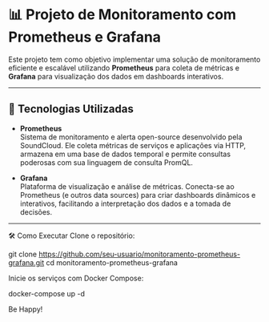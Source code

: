 # 📊 Projeto de Monitoramento com Prometheus e Grafana

Este projeto tem como objetivo implementar uma solução de monitoramento eficiente e escalável utilizando **Prometheus** para coleta de métricas e **Grafana** para visualização dos dados em dashboards interativos.

---

## 🚀 Tecnologias Utilizadas

- **Prometheus**  
  Sistema de monitoramento e alerta open-source desenvolvido pela SoundCloud. Ele coleta métricas de serviços e aplicações via HTTP, armazena em uma base de dados temporal e permite consultas poderosas com sua linguagem de consulta PromQL.

- **Grafana**  
  Plataforma de visualização e análise de métricas. Conecta-se ao Prometheus (e outros data sources) para criar dashboards dinâmicos e interativos, facilitando a interpretação dos dados e a tomada de decisões.

---


🛠️ Como Executar
Clone o repositório:

git clone https://github.com/seu-usuario/monitoramento-prometheus-grafana.git
cd monitoramento-prometheus-grafana

Inicie os serviços com Docker Compose:

docker-compose up -d

Be Happy!
